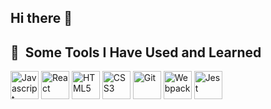 ## Hi there 👋

<!--
**SaraToth/SaraToth** is a ✨ _special_ ✨ repository because its `README.md` (this file) appears on your GitHub profile.

Here are some ideas to get you started:

- 🔭 I’m currently working on ...
- 🌱 I’m currently learning ...
- 👯 I’m looking to collaborate on ...
- 🤔 I’m looking for help with ...
- 💬 Ask me about ...
- 📫 How to reach me: ...
- 😄 Pronouns: ...
- ⚡ Fun fact: ...
-->

<h2> 🚀 &nbsp;Some Tools I Have Used and Learned</h2>
<p align="left">
<img src="https://cdn.jsdelivr.net/gh/devicons/devicon@latest/icons/javascript/javascript-original.svg" alt="Javascript" width="45" height="45" />
<img src="https://cdn.jsdelivr.net/gh/devicons/devicon@latest/icons/react/react-original.svg" alt="React" width="45" height="45" />
<img src="https://cdn.jsdelivr.net/gh/devicons/devicon@latest/icons/html5/html5-original.svg" alt="HTML5" width="45" height="45"/>
<img src="https://cdn.jsdelivr.net/gh/devicons/devicon@latest/icons/css3/css3-original.svg" alt="CSS3" width="45" height="45" />
<img src="https://cdn.jsdelivr.net/gh/devicons/devicon@latest/icons/git/git-original.svg" alt="Git" width="45" height="45" />
<img src="https://cdn.jsdelivr.net/gh/devicons/devicon@latest/icons/webpack/webpack-original.svg" alt="Webpack" width="45" height="45" />
<img src="https://cdn.jsdelivr.net/gh/devicons/devicon@latest/icons/jest/jest-plain.svg" alt="Jest" width="45" height="45" />
          
          
          
          
          
</p>
